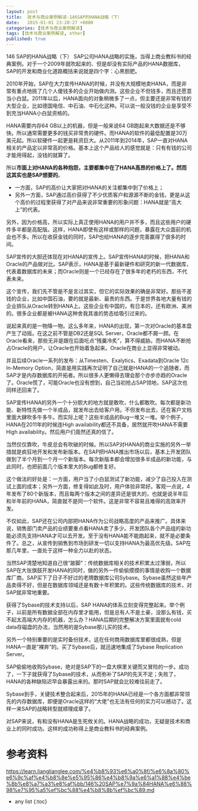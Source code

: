 ```yaml
---
layout: post
title:  技术与商业案例解读-146SAP的HANA战略（下）
date:   2015-01-01 23:20:27 +0800
categories: [技术与商业案例解读]
tags: [技术与商业案例解读, other]
published: true
---
```




146 SAP的HANA战略（下）
SAP公司HANA战略的实施，当得上商业教科书的经典案例。对于一个2009年就吹起来的、但是却没有实际产品的HANA数据库，SAP的开发和商业化道路概括来说就是四个字：心黑胆肥。

2010年开始，SAP在大力宣传HANA的时候，并没有大规模地卖HANA，而是非常有重点地挑了几个人傻钱多的企业开始做内测。这些企业不但钱多，而且还愿意当小白鼠。2011年以后，HANA面向的对象稍微多了一点，但主要还是非常有钱的大型企业，比如德国电信、中石油、中石化这种。可以说一般没钱的企业是享受不到充当HANA小白鼠资格的。

HANA需要内存64 GB以上的机器，但是一般来说64 GB跑起来大数据还是不够快。所以通常需要更多的钱买非常贵的硬件。而HANA的软件的最低配置是30万美元起。所以软硬件一起更是耗资巨大。从2011年到2014年，SAP一直对HANA相关的产品定以非常高的价格。基本上这个产品给人的感觉就是：只有有钱的公司才能用得起，没钱的就算了。

所以**市面上对HANA的各种抱怨，主要都集中在了HANA高昂的价格上了。然而这其实也是SAP想要的**。

* 一方面，SAP的高价让大家把对HANA的关注都集中到了价格上；
* 另外一方面，SAP通过高价获得了不少优质客户和源源不断的金钱，更是从这个高价的过程里获得了对产品来说非常重要的形象问题：HANA就是“高大上”的代表。

另外，因为价格高，所以实际上真正使用HANA的用户并不多，而且这些用户的硬件多半都是高配版。这样，HANA即使有这样或那样的问题，暴露在大众面前的机会也不多。所以在收获金钱的同时，SAP也给HANA的逐步完善赢得了很多的时间。

SAP宣传的大胆还体现在对HANA的宣传上。SAP宣传HANA的时候，把HANA和Oracle的产品做对比。SAP表示，HANA是基于最新硬件和研究的新一代数据库，代表着数据库的未来；而Oracle则是一个已经存在了很多年的老朽的东西，不代表未来。

这个宣传，我们先不管是不是言过其实，但它的实际效果的确是非常好。那些不差钱的企业，比如中国石油，要的就是最新、最贵的东西。于是世界各地大量有钱的企业排队从Oracle转到HANA上。这些企业有中国的，有日本的，还有欧洲、美洲的。很多企业都是被HANA这种舍我其谁的势态给吸引过来的。

说起来真的是一物降一物。这么多年来，HANA的出现，第一次对Oracle的基本盘产生了动摇。在这之前不管是DB2还是SQL Server，Oracle都不屑一顾。在Oracle看来，那些无非是跟在后面吃点“残羹冷炙”，算不得威胁。而HANA不断抢占Oracle的用户，让Oracle也开始着急起来。Oracle在商业上显得非常被动。

并且后续Oracle一系列的发布：从Timesten、Exalytics、Exadata到Oracle 12c In-Memory Option，简直是用实践再次证明了自己就是HANA的一个追随者，而SAP才是内存数据库的开拓者。所以很多人更懒得去理会那个亦步亦趋的Oracle了。Oracle慌了，可能Oracle也没有想到，自己当初抢占SAP领地，SAP这次也同样还回来了。

SAP宣传HANA的另外一个十分胆大的地方就是敢吹，什么都敢吹。每次都是新功能、新特性先做一个半成品，就发布出去给客户用。不但发布出去，还在客户文档里面大肆吹多牛多牛。而实际上呢？这些半成品的Bug一堆又一堆。举个例子，HANA在2011年的时候连High availability都还不具备，居然就开吹HANA不需要High availability。然后用户们竟然还真的信了。

当然仅仅靠吹，牛皮总会有吹破的时候。所以SAP对HANA的商业实施的另外一举措就是疯狂地开发和发布新版本。在SAP把HANA推出市场以后，基本上开发团队做到了半个月到一个月一个新版本。每次新版本都会增加很多半成品的新功能，与此同时，也把前面几个版本里大的Bug都修复好。

这个做法的好处是：一方面，用户当了小白鼠测试了新功能，减少了自己投入在测试上面的成本；另外一方面，修复得如此及时，用户体验非常好。客观一点说，4年发布了80个新版本，而且每两个版本之间的差异还是很大的，也就是说半年后和半年前的HANA，简直就不是同一个软件。这是非常不容易且难得的高效率开发。

不仅如此，SAP还在公司内部把HANA作为公司战略高度的产品来推广。具体来说，销售部门卖产品的业绩要重点看HANA卖了多少。开发团队各个产品组的新功能必须先支持HANA才可以去开发。至于没有HANA能不能跑起来，就不是必要条件了。总之，从宣传到销售到市场到研发一切以支持HANA为最高优先级。SAP在那几年里，一直处于这样一种全力以赴的状态。

当然SAP清楚地知道自己很“跛脚”：传统数据库相关的技术积累太过薄弱，所以SAP在大张旗鼓开发HANA的同时，做的另外一件偷偷摸摸的事情是收购一个数据库厂商。SAP买下了日子不好过的老牌数据库公司Sybase。Sybase虽然这些年产品卖得不好，但是在数据库领域还是有数十年积累的。这些传统数据库的技术，对SAP就非常地重要。

获得了Sybase的技术支持以后，SAP HANA的体系立刻变得完整起来。举个例子，以前是所有数据全部在内存里才能用，但是总有人不是土豪，没那么有钱，买不起太高端大内存的机器，怎么办？HANA后期的完整解决方案里面就有cold data存磁盘的办法，当然用的是Sybase那儿买的技术。

另外一个特别重要的是实时备份技术，这在任何商用数据库里都很成熟，但是HANA一直是“裸奔”的。买了Sybase后，就迅速地集成了Sybase Replication Server。

SAP偷偷地收购Sybase，绝对是SAP下的一盘大棋里关键而又冒险的一步。成功了，一下子就获得了Sybase的技术，从而弥补了SAP的先天不足；失败了，HANA的各种缺陷迟早会暴露出来的。那时SAP就会比较难往前走了。

Sybase到手，关键技术整合起来后，2015年的HANA已经是一个各方面都非常领先的内存数据库，即便是Oracle这样的“大佬”也无法有任何的实力可以撼动了。这样一来SAP的战略转型就顺理成章了。

对SAP来说，有和没有HANA是生死攸关的。HANA战略的成功，无疑是技术和商业上的同时成功。这样的成功称得上是商业教科书的经典案例。




# 参考资料

https://learn.lianglianglee.com/%e4%b8%93%e6%a0%8f/%e6%8a%80%e6%9c%af%e4%b8%8e%e5%95%86%e4%b8%9a%e6%a1%88%e4%be%8b%e8%a7%a3%e8%af%bb/146%20SAP%e7%9a%84HANA%e6%88%98%e7%95%a5%ef%bc%88%e4%b8%8b%ef%bc%89.md

* any list
{:toc}

